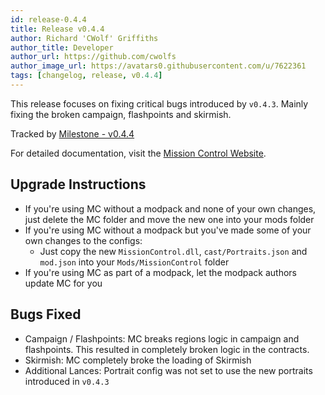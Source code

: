 ```yaml
---
id: release-0.4.4
title: Release v0.4.4
author: Richard 'CWolf' Griffiths
author_title: Developer
author_url: https://github.com/cwolfs
author_image_url: https://avatars0.githubusercontent.com/u/7622361
tags: [changelog, release, v0.4.4]
---
```


This release focuses on fixing critical bugs introduced by `v0.4.3`. Mainly fixing the broken campaign, flashpoints and skirmish.

Tracked by [Milestone - v0.4.4](https://github.com/CWolfs/MissionControl/milestone/13?closed=1)

For detailed documentation, visit the [Mission Control Website](https://www.missioncontrolmod.com).

## Upgrade Instructions

- If you're using MC without a modpack and none of your own changes, just delete the MC folder and move the new one into your mods folder
- If you're using MC without a modpack but you've made some of your own changes to the configs:
  - Just copy the new `MissionControl.dll`, `cast/Portraits.json` and `mod.json` into your `Mods/MissionControl` folder
- If you're using MC as part of a modpack, let the modpack authors update MC for you

## Bugs Fixed

- Campaign / Flashpoints: MC breaks regions logic in campaign and flashpoints. This resulted in completely broken logic in the contracts.
- Skirmish: MC completely broke the loading of Skirmish
- Additional Lances: Portrait config was not set to use the new portraits introduced in `v0.4.3`
